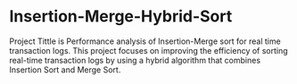 # Insertion-Merge-Hybrid-Sort
 Project Tittle is Performance analysis of  Insertion-Merge sort for real time transaction logs. This project focuses on improving the efficiency of sorting real-time transaction logs by using a hybrid algorithm that combines Insertion Sort and Merge Sort.
